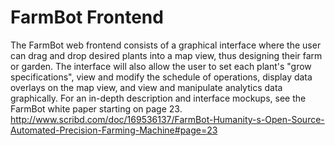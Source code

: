 FarmBot Frontend
=======

The FarmBot web frontend consists of a graphical interface where the user can drag and drop desired plants into a map view, thus designing their farm or garden. The interface will also allow the user to set each plant's "grow specifications", view and modify the schedule of operations, display data overlays on the map view, and view and manipulate analytics data graphically. For an in-depth description and interface mockups, see the FarmBot white paper starting on page 23. http://www.scribd.com/doc/169536137/FarmBot-Humanity-s-Open-Source-Automated-Precision-Farming-Machine#page=23
